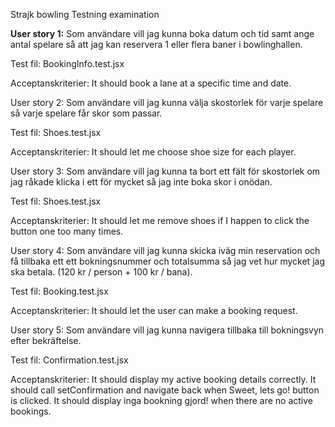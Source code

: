 Strajk bowling
 Testning examination

<b>User story 1:</b>
 Som användare vill jag kunna boka datum och tid samt ange antal spelare så att jag kan reservera 1 eller flera baner i bowlinghallen.

Test fil: BookingInfo.test.jsx

Acceptanskriterier: 
 It should book a lane at a specific time and date.

User story 2:
 Som användare vill jag kunna välja skostorlek för varje spelare så varje spelare får skor som passar.

Test fil: Shoes.test.jsx

Acceptanskriterier:
 It should let me choose shoe size for each player.

User story 3:
 Som användare vill jag kunna ta bort ett fält för skostorlek om jag råkade klicka i ett för mycket så jag inte boka skor i onödan.

 Test fil: Shoes.test.jsx

Acceptanskriterier:
 It should let me remove shoes if I happen to click the button one too many times.

User story 4:
 Som användare vill jag kunna skicka iväg min reservation och få tillbaka ett ett bokningsnummer och totalsumma så jag vet hur mycket jag ska betala. (120 kr / person + 100 kr / bana).

Test fil: Booking.test.jsx

Acceptanskriterier:
 It should let the user can make a booking request.

User story 5:
 Som användare vill jag kunna navigera tillbaka till bokningsvyn efter bekräftelse.

Test fil: Confirmation.test.jsx

Acceptanskriterier:
 It should display my active booking details correctly.
 It should call setConfirmation and navigate back when Sweet, lets go! button is clicked.
 It should display inga bookning gjord! when there are no active bookings.
 



